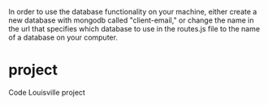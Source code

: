 In order to use the database functionality on your machine, either create a new database with mongodb called "client-email," or change the name in the url that specifies which database to use in the routes.js file to the name of a database on your computer. 

# project
Code Louisville project

